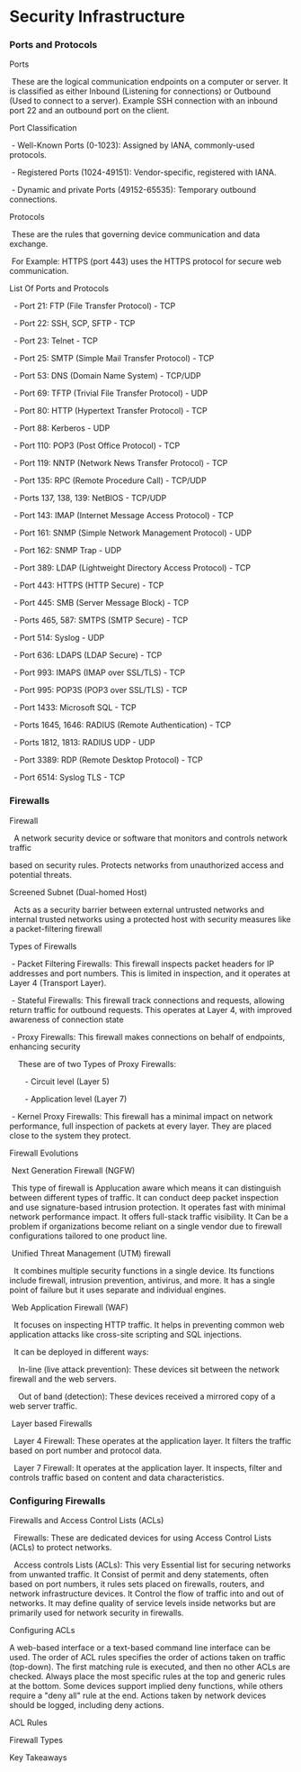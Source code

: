 # Security Infrastructure

### Ports and Protocols

Ports

 These are the logical communication endpoints on a computer or server. It is classified as either Inbound (Listening for connections) or Outbound (Used to connect to a server). Example SSH connection with an inbound port 22 and an outbound port on the client.

Port Classification

 - Well-Known Ports (0-1023): Assigned by IANA, commonly-used protocols.

 - Registered Ports (1024-49151): Vendor-specific, registered with IANA.

 - Dynamic and private Ports (49152-65535): Temporary outbound connections.

Protocols

 These are the rules that governing device communication and data exchange.

 For Example: HTTPS (port 443) uses the HTTPS protocol for secure web communication.

List Of Ports and Protocols

  - Port 21: FTP (File Transfer Protocol) - TCP

  - Port 22: SSH, SCP, SFTP - TCP

  - Port 23: Telnet - TCP

  - Port 25: SMTP (Simple Mail Transfer Protocol) - TCP

  - Port 53: DNS (Domain Name System) - TCP/UDP

  - Port 69: TFTP (Trivial File Transfer Protocol) - UDP

  - Port 80: HTTP (Hypertext Transfer Protocol) - TCP

  - Port 88: Kerberos - UDP

  - Port 110: POP3 (Post Office Protocol) - TCP

  - Port 119: NNTP (Network News Transfer Protocol) - TCP

  - Port 135: RPC (Remote Procedure Call) - TCP/UDP

  - Ports 137, 138, 139: NetBIOS - TCP/UDP

  - Port 143: IMAP (Internet Message Access Protocol) - TCP

  - Port 161: SNMP (Simple Network Management Protocol) - UDP

  - Port 162: SNMP Trap - UDP

  - Port 389: LDAP (Lightweight Directory Access Protocol) - TCP

  - Port 443: HTTPS (HTTP Secure) - TCP

  - Port 445: SMB (Server Message Block) - TCP

  - Ports 465, 587: SMTPS (SMTP Secure) - TCP

  - Port 514: Syslog - UDP

  - Port 636: LDAPS (LDAP Secure) - TCP

  - Port 993: IMAPS (IMAP over SSL/TLS) - TCP

  - Port 995: POP3S (POP3 over SSL/TLS) - TCP

  - Port 1433: Microsoft SQL - TCP

  - Ports 1645, 1646: RADIUS (Remote Authentication) - TCP

  - Ports 1812, 1813: RADIUS UDP - UDP

  - Port 3389: RDP (Remote Desktop Protocol) - TCP

  - Port 6514: Syslog TLS - TCP

### Firewalls

Firewall

  A network security device or software that monitors and controls network traffic

based on security rules. Protects networks from unauthorized access and potential threats.

Screened Subnet (Dual-homed Host)

  Acts as a security barrier between external untrusted networks and internal trusted networks using a protected host with security measures like a packet-filtering firewall

Types of Firewalls

 - Packet Filtering Firewalls: This firewall inspects packet headers for IP addresses and port numbers. This is limited in inspection, and it operates at Layer 4 (Transport Layer).

 - Stateful Firewalls: This firewall track connections and requests, allowing return traffic for outbound requests. This operates at Layer 4, with improved awareness of connection state

 - Proxy Firewalls: This firewall makes connections on behalf of endpoints, enhancing security

    These are of two Types of Proxy Firewalls:

       - Circuit level (Layer 5)

       - Application level (Layer 7)

 - Kernel Proxy Firewalls: This firewall has a minimal impact on network performance, full inspection of packets at every layer. They are placed close to the system they protect.

Firewall Evolutions

 Next Generation Firewall (NGFW)

 This type of firewall is Applucation aware which means it can distinguish between different types of traffic. It can conduct deep packet inspection and use signature-based intrusion protection. It operates fast with minimal network performance impact. It offers full-stack traffic visibility. It Can be a problem if organizations become reliant on a single vendor due to firewall configurations tailored to one product line.

 Unified Threat Management (UTM) firewall

  It combines multiple security functions in a single device. Its functions include firewall, intrusion prevention, antivirus, and more. It has a single point of failure but it uses separate and individual engines.

 Web Application Firewall (WAF)

  It focuses on inspecting HTTP traffic. It helps in preventing common web application attacks like cross-site scripting and SQL injections.

  It can be deployed in different ways:

    In-line (live attack prevention): These devices sit between the network firewall and the web servers.

    Out of band (detection): These devices received a mirrored copy of a web server traffic.

 Layer based Firewalls

  Layer 4 Firewall: These operates at the application layer. It filters the traffic based on port number and protocol data.

  Layer 7 Firewall: It operates at the application layer. It inspects, filter and controls traffic based on content and data characteristics.

### Configuring Firewalls

Firewalls and Access Control Lists (ACLs)

  Firewalls: These are dedicated devices for using Access Control Lists (ACLs) to protect networks.

  Access controls Lists (ACLs): This very Essential list for securing networks from unwanted traffic. It Consist of permit and deny statements, often based on port numbers, it rules sets placed on firewalls, routers, and network infrastructure devices. It Control the flow of traffic into and out of networks. It may define quality of service levels inside networks but are primarily used for network security in firewalls.

Configuring ACLs

A web-based interface or a text-based command line interface can be used. The order of ACL rules specifies the order of actions taken on traffic (top-down). The first matching rule is executed, and then no other ACLs are checked. Always place the most specific rules at the top and generic rules at the bottom. Some devices support implied deny functions, while others require a "deny all" rule at the end. Actions taken by network devices should be logged, including deny actions.

ACL Rules

Firewall Types

Key Takeaways

